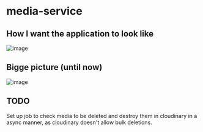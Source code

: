 # media-service

## How I want the application to look like
![image](https://user-images.githubusercontent.com/19540700/221129111-4b44dc98-c3ed-4ce3-8548-0e8470ad99ce.png)

## Bigge picture (until now)
![image](https://user-images.githubusercontent.com/19540700/221129426-645fef18-e19d-4d5c-8753-0d5a40e98216.png)


## TODO
Set up job to check media to be deleted and destroy them in cloudinary in a async manner, as cloudinary doesn't allow bulk deletions.
